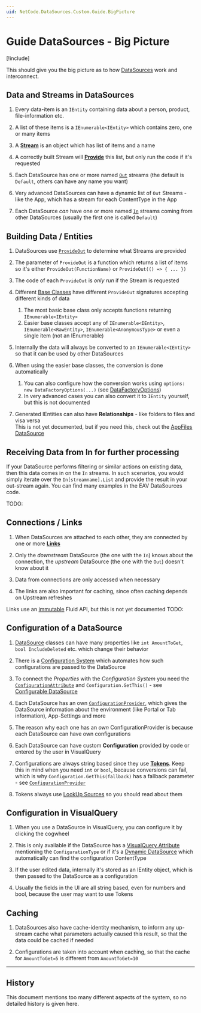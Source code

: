 ```yaml
---
uid: NetCode.DataSources.Custom.Guide.BigPicture
---
```


# Guide DataSources - Big Picture

[!include[](~/pages/basics/stack/_shared-float-summary.md)]
<style> .context-box-summary .datasource-custom { visibility: visible; } </style>

This should give you the big picture as to how [DataSources](xref:NetCode.DataSources.DataSource) work and interconnect.


## Data and Streams in DataSources

1. Every data-item is an `IEntity` containing data about a person, product, file-information etc.

1. A list of these items is a `IEnumerable<IEntity>` which contains zero, one or many items

1. A **[Stream](xref:ToSic.Eav.DataSource.IDataStream)** is an object which has list of items and a name

1. A correctly built Stream will **[Provide](xref:NetCode.DataSources.Custom.ProvideOut)** this list, but only run the code if it's requested

1. Each DataSource has one or more named [`Out`](xref:NetCode.DataSources.Custom.StreamsOut) streams (the default is `Default`, others can have any name you want)

1. Very advanced DataSources can have a dynamic list of `Out` Streams - like the App, which has a stream for each ContentType in the App

1. Each DataSource _can_ have one or more named [`In`](xref:NetCode.DataSources.Custom.StreamsIn) streams coming from other DataSources (usually the first one is called `Default`)


## Building Data / Entities

1. DataSources use [`ProvideOut`](xref:NetCode.DataSources.Custom.ProvideOut) to determine what Streams are provided

1. The parameter of `ProvideOut` is a function which returns a list of items so it's either `ProvideOut(FunctionName)` or `ProvideOut(() => { ... })`

1. The code of each `ProvideOut` is _only run_ if the Stream is requested

1. Different [Base Classes](xref:NetCode.DataSources.Custom.BaseClasses) have different `ProvideOut` signatures accepting different kinds of data
    1. The most basic base class only accepts functions returning `IEnumerable<IEntity>`
    1. Easier base classes accept any of `IEnumerable<IEntity>`, `IEnumerable<RawEntity>`, `IEnumerable<AnonymousType>` or even a single item (not an IEnumerable)

1. Internally the data will always be converted to an `IEnumerable<IEntity>` so that it can be used by other DataSources

1. When using the easier base classes, the conversion is done automatically
    1. You can also configure how the conversion works using `options: new DataFactoryOptions(...)` (see [DataFactoryOptions](xref:ToSic.Eav.Data.Build.DataFactoryOptions))
    1. In very advanced cases you can also convert it to `IEntity` yourself, but this is not documented

1. Generated IEntities can also have **Relationships** - like folders to files and visa versa  
    This is not yet documented, but if you need this, check out the [AppFiles DataSource](xref:ToSic.Sxc.DataSources.AppFiles)


## Receiving Data from In for further processing

If your DataSource performs filtering or similar actions on existing data, then this data comes in on the `In` streams. In such scenarios, you would simply iterate over the `In[streamname].List` and provide the result in your out-stream again. You can find many examples in the EAV DataSources code.

TODO:

## Connections / Links

1. When DataSources are attached to each other, they are connected by one or more **[Links](xref:ToSic.Eav.DataSource.IDataSourceLink)**

1. Only the _downstream_ DataSource (the one with the `In`) knows about the connection, the _upstream_ DataSource (the one with the `Out`) doesn't know about it

1. Data from connections are only accessed when necessary

1. The links are also important for caching, since often caching depends on Upstream refreshes

Links use an [immutable](xref:NetCode.Conventions.Immutable) Fluid API, but this is not yet documented TODO:


## Configuration of a DataSource

1. [DataSource](xref:NetCode.DataSources.DataSource) classes can have many properties like `int AmountToGet`, `bool IncludeDeleted` etc. which change their behavior

1. There is a [Configuration System](xref:NetCode.DataSources.Custom.Configuration) which automates how such configurations are passed to the DataSource

1. To connect the _Properties_ with the _Configuration System_ you need the [`ConfigurationAttribute`](xref:NetCode.DataSources.Custom.ConfigurationAttribute) and `Configuration.GetThis()` - see [Configurable DataSource](xref:NetCode.DataSources.Custom.ConfigurableDataSource)

1. Each DataSource has an own [`ConfigurationProvider`](xref:ToSic.Eav.DataSource.IDataSourceConfiguration), which gives the DataSource information about the environment (like Portal or Tab information), App-Settings and more

1. The reason why each one has an _own_ ConfigurationProvider is because each DataSource can have own configurations

1. Each DataSource can have custom **Configuration** provided by code or entered by the user in VisualQuery

1. Configurations are always string based since they use [**Tokens**](xref:Abyss.Parts.LookUp.Tokens). Keep this in mind when you need `int` or `bool`, because conversions can fail, which is why `Configuration.GetThis(fallback)` has a fallback parameter - see [`ConfigurationProvider`](xref:ToSic.Eav.DataSource.IDataSourceConfiguration)

1. Tokens always use [LookUp Sources](xref:Abyss.Parts.LookUp.Index) so you should read about them

## Configuration in VisualQuery

1. When you use a DataSource in VisualQuery, you can configure it by clicking the cogwheel

1. This is only available if the DataSource has a [VisualQuery Attribute](xref:NetCode.DataSources.Custom.VisualQueryAttribute) mentioning the `ConfigurationType` or if it's a [Dynamic DataSource](xref:NetCode.DataSources.Custom.Dynamic) which automatically can find the configuration ContentType

1. If the user edited data, internally it's stored as an IEntity object, which is then passed to the DataSource as a configuration

1. Usually the fields in the UI are all string based, even for numbers and bool, because the user may want to use Tokens


## Caching

1. DataSources also have cache-identity mechanism, to inform any up-stream cache what parameters actually caused this result, so that the data could be cached if needed

1. Configurations are taken into account when caching, so that the cache for `AmountToGet=5` is different from `AmountToGet=10`

---

## History

This document mentions too many different aspects of the system, so no detailed history is given here.
